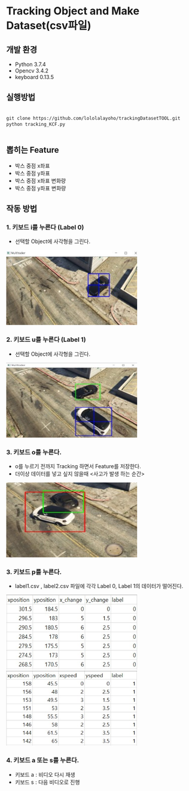 # Tracking Object and Make Dataset(csv파일)

## 개발 환경
* Python 3.7.4
* Opencv 3.4.2
* keyboard 0.13.5

## 실행방법
<pre>
<code>
git clone https://github.com/lololalayoho/trackingDatasetTOOL.git
python tracking_KCF.py
</code>
</pre>

## 뽑히는 Feature
* 박스 중점 x좌표
* 박스 중점 y좌표
* 박스 중점 x좌표 변화량
* 박스 중점 y좌표 변화량

## 작동 방법
### 1. 키보드 i를 누른다 (Label 0)
* 선택할 Object에 사각형을 그린다.
<img src = "/image/1.jpg" width = "350" height = "200">

### 2. 키보드 u를 누른다 (Label 1)
* 선택할 Object에 사각형을 그린다.
<img src = "/image/2.jpg" width = "350" height = "200">

### 3. 키보드 o를 누른다.
* o를 누르기 전까지 Tracking 하면서 Feature를 저장한다.
* 더이상 데이터를 넣고 싶지 않을때 <사고가 발생 하는 순간>
<img src = "/image/3.jpg" width = "350" height = "200">

### 3. 키보드 p를 누른다.
* label1.csv , label2.csv 파일에 각각 Label 0, Label 1의 데이터가 떨어진다.

<img src = "/image/label0.jpg" width = "350" height = "200">     <img src = "/image/label1.jpg" width = "350" height = "200">

### 4. 키보드 a 또는 s를 누른다.
* 키보드 a : 비디오 다시 재생
* 키보드 s : 다음 비디오로 진행
